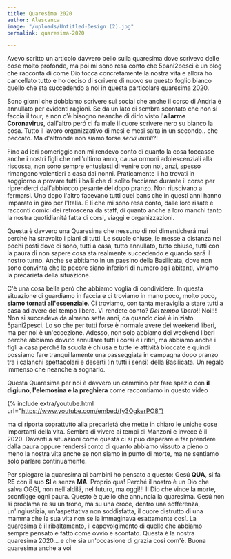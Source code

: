 ```yaml
---
title: Quaresima 2020
author: Alescanca
image: "/uploads/Untitled-Design (2).jpg"
permalink: quaresima-2020

---
```

Avevo scritto un articolo davvero bello sulla quaresima dove scrivevo delle cose molto profonde, ma poi mi sono resa conto che 5pani2pesci è un blog che racconta di come Dio tocca concretamente la nostra vita e allora ho cancellato tutto e ho deciso di scrivere di nuovo su questo foglio bianco quello che sta succedendo a noi in questa particolare quaresima 2020.

Sono giorni che dobbiamo scrivere sui social che anche il corso di Andria è annullato per evidenti ragioni. Se da un lato ci sembra scontato che non si faccia il tour, e non c'è bisogno neanche di dirlo visto l'**allarme Coronavirus**, dall'altro peró ci fa male il cuore scrivere nero su bianco la cosa. Tutto il lavoro organizzativo di mesi e mesi salta in un secondo.. che peccato. Ma d'altronde non siamo forse _servi inutili_?!

Fino ad ieri pomeriggio non mi rendevo conto di quanto la cosa toccasse anche i nostri figli che nell'ultimo anno, causa ormoni adolescenziali alla riscossa, non sono sempre entusiasti di venire con noi, anzi, spesso rimangono volentieri a casa dai nonni. Praticamente li ho trovati in soggiorno a provare tutti i balli che di solito facciamo durante il corso per riprenderci dall'abbiocco pesante del dopo pranzo. Non riuscivano a fermarsi. Uno dopo l'altro facevano tutti quei bans che in questi anni hanno imparato in giro per l'Italia. E lí che mi sono resa conto, dalle loro risate e racconti comici dei retroscena da staff, di quanto anche a loro manchi tanto la nostra quotidianitá fatta di corsi, viaggi e organizzazioni.

Questa è davvero una Quaresima che nessuno di noi dimenticherá mai perché ha stravolto i piani di tutti. Le scuole chiuse, le messe a distanza nei pochi posti dove ci sono, tutti a casa, tutto annullato, tutto chiuso, tutti con la paura di non sapere cosa sta realmente succedendo e quando sará il nostro turno. Anche se abitiamo in un paesino della Basilicata, dove non sono convinta che le pecore siano inferiori di numero agli abitanti, viviamo la precarietá della situazione.

C'è una cosa bella peró che abbiamo voglia di condividere. In questa situazione ci guardiamo in faccia e ci troviamo in mano poco, molto poco, **siamo tornati all'essenziale**. Ci troviamo, con tanta meraviglia a stare tutti a casa ad avere del tempo libero. Vi rendete conto? _Del tempo libero_!! Noi!!! Non si succedeva da almeno sette anni, da quando cioé è iniziato 5pani2pesci. Lo so che per tutti forse è normale avere dei weekend liberi, ma per noi è un'eccezione. Adesso, non solo abbiamo dei weekend liberi perché abbiamo dovuto annullare tutti i corsi e i ritiri, ma abbiamo anche i figli a casa perché la scuola è chiusa e tutte le attivitá bloccate e quindi possiamo fare tranquillamente una passeggiata in campagna dopo pranzo tra i calanchi spettacolari e deserti (in tutti i sensi) della Basilicata. Un regalo immenso che neanche a sognarlo.

Questa Quaresima per noi è davvero un cammino per fare spazio con **il digiuno, l'elemosina e la preghiera** come raccontiamo in questo video

{% include extra/youtube.html url="https://www.youtube.com/embed/fy3OgkerPO8"}

ma ci riporta soprattutto alla precarietá che mette in chiaro le uniche cose importanti della vita. Sembra di vivere ai tempi di Manzoni e invece è il 2020. Davanti a situazioni come questa ci si puó disperare e far prendere dalla paura oppure rendersi conto di quanto abbiamo vissuto a pieno o meno la nostra vita anche se non siamo in punto di morte, ma ne sentiamo solo parlare continuamente.

Per spiegare la quaresima ai bambini ho pensato a questo: Gesú **QUA**, si fa **RE** con il suo **SI** e senza **MA**. Proprio qua! Perché il nostro è un Dio che salva OGGI, non nell'aldilá, nel futuro, ma oggi!!! Il Dio che vince la morte, sconfigge ogni paura. Questo è quello che annuncia la quaresima. Gesú non si proclama re su un trono, ma su una croce, dentro una sofferenza, un'ingiustizia, un'aspettativa non soddisfatta, il cuore distrutto di una mamma che la sua vita non se la immaginava esattamente cosí. La quaresima è il ribaltamento, il capovolgimento di quello che abbiamo sempre pensato e fatto come ovvio e scontato. Questa è la nostra quaresima 2020… e che sia un'occasione di grazia cosí com'è.
Buona quaresima anche a voi
